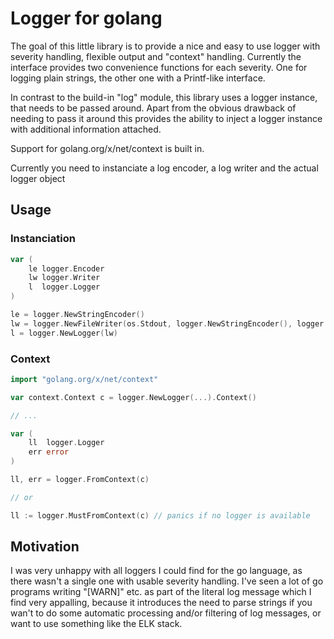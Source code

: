 # Logger for golang

The goal of this little library is to provide a nice and easy to use logger with severity handling, flexible output and "context" handling. Currently the interface provides two convenience functions for each severity. One for logging plain strings, the other one with a Printf-like interface.

In contrast to the build-in "log" module, this library uses a logger instance, that needs to be passed around. Apart from the obvious drawback of needing to pass it around this provides the ability to inject a logger instance with additional information attached.

Support for golang.org/x/net/context is built in.

Currently you need to instanciate a log encoder, a log writer and the actual logger object

## Usage

### Instanciation

```go
var (
	le logger.Encoder
	lw logger.Writer
	l  logger.Logger
)

le = logger.NewStringEncoder()
lw = logger.NewFileWriter(os.Stdout, logger.NewStringEncoder(), logger.Separators.NewLine)
l = logger.NewLogger(lw)
```

### Context

```go
import "golang.org/x/net/context"

var context.Context c = logger.NewLogger(...).Context()

// ...

var (
	ll  logger.Logger
	err error
)

ll, err = logger.FromContext(c)

// or 

ll := logger.MustFromContext(c) // panics if no logger is available
```

## Motivation

I was very unhappy with all loggers I could find for the go language, as there wasn't a single one with usable severity handling. I've seen a lot of go programs writing "[WARN]" etc. as part of the literal log message which I find very appalling, because it introduces the need to parse strings if you wan't to do some automatic processing and/or filtering of log messages, or want to use something like the ELK stack.
